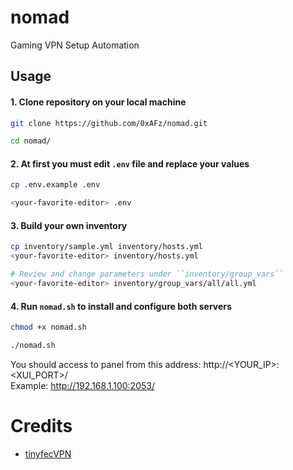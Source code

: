 # nomad
Gaming VPN Setup Automation

## Usage
#### 1. Clone repository on your local machine
```bash
git clone https://github.com/0xAFz/nomad.git

cd nomad/
```
#### 2. At first you must edit `.env` file and replace your values 
```bash
cp .env.example .env

<your-favorite-editor> .env
```
#### 3. Build your own inventory
```bash
cp inventory/sample.yml inventory/hosts.yml
<your-favorite-editor> inventory/hosts.yml

# Review and change parameters under ``inventory/group_vars``
<your-favorite-editor> inventory/group_vars/all/all.yml
```
#### 4. Run `nomad.sh` to install and configure both servers
```bash
chmod +x nomad.sh
```
```bash
./nomad.sh
```
You should access to panel from this address: http://<YOUR_IP>:<XUI_PORT>/  
Example: http://192.168.1.100:2053/

# Credits
- [tinyfecVPN](https://github.com/wangyu-/tinyfecVPN)
